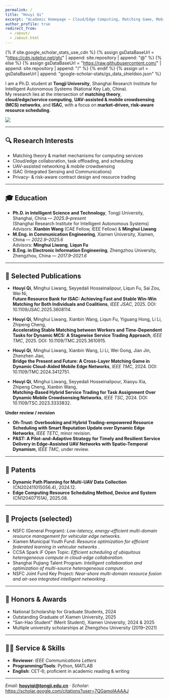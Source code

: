 ```yaml
---
permalink: /
title: "Houyi Qi"
excerpt: "Academic Homepage — Cloud/Edge Computing, Matching Game, Mobile Crowdsensing, DRL, ISAC"
author_profile: true
redirect_from:
  - /about/
  - /about.html
---
```


{% if site.google_scholar_stats_use_cdn %}
{% assign gsDataBaseUrl = "https://cdn.jsdelivr.net/gh/" | append: site.repository | append: "@" %}
{% else %}
{% assign gsDataBaseUrl = "https://raw.githubusercontent.com/" | append: site.repository | append: "/" %}
{% endif %}
{% assign url = gsDataBaseUrl | append: "google-scholar-stats/gs_data_shieldsio.json" %}

<span class='anchor' id='about-me'></span>

I am a Ph.D. student at **Tongji University**, Shanghai Research Institute for Intelligent Autonomous Systems (National Key Lab, China).  
My research lies at the intersection of **matching theory**, **cloud/edge/service computing**, **UAV-assisted & mobile crowdsensing (MCS) networks**, and **ISAC**, with a focus on **market-driven, risk-aware resource scheduling**.

<a href='https://scholar.google.com/citations?user=7QGamoIAAAAJ'>
  <img src="https://img.shields.io/endpoint?url={{ url | url_encode }}&logo=Google%20Scholar&labelColor=f6f6f6&color=9cf&style=flat&label=Citations">
</a>

---

## 🔍 Research Interests
- Matching theory & market mechanisms for computing services  
- Cloud/edge collaboration, task offloading, and scheduling  
- UAV-assisted networking & mobile crowdsensing  
- ISAC (Integrated Sensing and Communications)  
- Privacy- & risk-aware contract design and resource trading

---

## 🎓 Education
- **Ph.D. in Intelligent Science and Technology**, Tongji University, Shanghai, China — *2025.9–present*  
  (Shanghai Research Institute for Intelligent Autonomous Systems)  
  Advisors: **Xianbin Wang** (CAE Fellow, IEEE Fellow) & **Minghui Liwang**
- **M.Eng. in Communication Engineering**, Xiamen University, Xiamen, China — *2022.9–2025.6*  
  Advisors: **Minghui Liwang**, **Liqun Fu**
- **B.Eng. in Electronic Information Engineering**, Zhengzhou University, Zhengzhou, China — *2017.9–2021.6*

---

## 📝 Selected Publications
- **Houyi Qi**, Minghui Liwang, Seyyedali Hosseinalipour, Liqun Fu, Sai Zou, Wei Ni,  
  **Future Resource Bank for ISAC: Achieving Fast and Stable Win-Win Matching for Both Individuals and Coalitions**, *IEEE JSAC*, 2025. DOI: 10.1109/JSAC.2025.3608114.

- **Houyi Qi**, Minghui Liwang, Xianbin Wang, Liqun Fu, Yiguang Hong, Li Li, Zhipeng Cheng,  
  **Accelerating Stable Matching between Workers and Time-Dependent Tasks for Dynamic MCS: A Stagewise Service Trading Approach**, *IEEE TMC*, 2025. DOI: 10.1109/TMC.2025.3610915.

- **Houyi Qi**, Minghui Liwang, Xianbin Wang, Li Li, Wei Gong, Jian Jin, Zhenzhen Jiao,  
  **Bridge the Present and Future: A Cross-Layer Matching Game in Dynamic Cloud-Aided Mobile Edge Networks**, *IEEE TMC*, 2024. DOI: 10.1109/TMC.2024.3412751.

- **Houyi Qi**, Minghui Liwang, Seyyedali Hosseinalipour, Xiaoyu Xia, Zhipeng Cheng, Xianbin Wang,  
  **Matching-Based Hybrid Service Trading for Task Assignment Over Dynamic Mobile Crowdsensing Networks**, *IEEE TSC*, 2024. DOI: 10.1109/TSC.2023.3333832.

**Under review / revision**
- **Oh-Trust: Overbooking and Hybrid Trading-empowered Resource Scheduling with Smart Reputation Update over Dynamic Edge Networks**, *IEEE TETC*, minor revision.  
- **PAST: A Pilot-and-Adaptive Strategy for Timely and Resilient Service Delivery in Edge-Assisted UAV Networks with Spatio-Temporal Dynamism**, *IEEE TMC*, under review.

---

## 📜 Patents
- **Dynamic Path Planning for Multi-UAV Data Collection** (CN202411015056.4), 2024.12.  
- **Edge Computing Resource Scheduling Method, Device and System** (CN120407151A), 2025.08.

---

## 🧩 Projects (selected)
- NSFC (General Program): *Low-latency, energy-efficient multi-domain resource management for vehicular edge networks*.  
- Xiamen Municipal Youth Fund: *Resource optimization for efficient federated learning in vehicular networks* .  
- CCSA Spark iF Open Topic: *Efficient scheduling of ubiquitous heterogeneous compute in cloud-edge collaboration*.  
- Shanghai Pujiang Talent Program: *Intelligent collaboration and optimization of multi-source heterogeneous compute* .  
- NSFC Joint Fund Key Project: *Near-shore multi-domain resource fusion and air-sea integrated intelligent networking* .

---

## 🏅 Honors & Awards
- National Scholarship for Graduate Students, 2024  
- Outstanding Graduate of Xiamen University, 2025  
- “San-Hao Student” (Merit Student), Xiamen University, 2024 & 2025  
- Multiple university scholarships at Zhengzhou University (2019–2021)

---

## 🧑‍💻 Service & Skills
- **Reviewer**: *IEEE Communications Letters*  
- **Programming/Tools**: Python, MATLAB  
- **English**: CET-6; proficient in academic reading & writing

---

*Email:* **houyiqi@tongji.edu.cn** · *Scholar:* <https://scholar.google.com/citations?user=7QGamoIAAAAJ>

